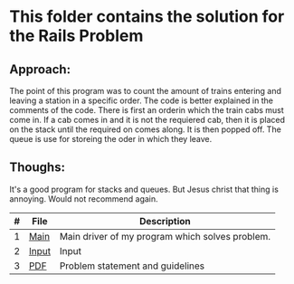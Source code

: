 # This folder contains the solution for the Rails Problem
## Approach:
The point of this program was to count the amount of trains entering and leaving a station in a specific order. The code is better explained in the comments of the code. There is first an orderin which the train cabs must come in. If a cab comes in and it is not the requiered cab, then it is placed on the stack until the required on comes along. It is then popped off. The queue is use for storeing the oder in which they leave. 
## Thoughs:
It's a good program for stacks and queues. But Jesus christ that thing is annoying. Would not recommend again.  

|   #   | File |  Description |
| :---: | ----------- | ---------------------- |
|  1 | [Main](https://github.com/azizzmills/Programming-Techniques/blob/2143-OOP-Mills/A07/code) | Main driver of my program which solves problem. |
|  2 | [Input](https://github.com/azizzmills/Programming-Techniques/blob/2143-OOP-Mills/A07/input) | Input |
|  3 | [PDF](https://github.com/azizzmills/Programming-Techniques/blob/2143-OOP-Mills/A07/p514.pdf) | Problem statement and guidelines  |
